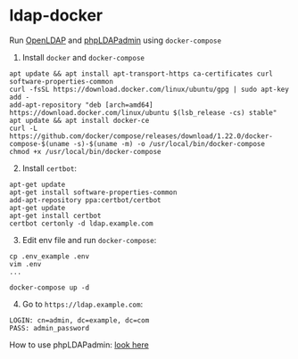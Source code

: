 # ldap-docker

Run [OpenLDAP](https://www.openldap.org/) and [phpLDAPadmin](http://phpldapadmin.sourceforge.net/wiki/index.php/Main_Page) using `docker-compose`

1. Install `docker` and `docker-compose`

```
apt update && apt install apt-transport-https ca-certificates curl software-properties-common
curl -fsSL https://download.docker.com/linux/ubuntu/gpg | sudo apt-key add -
add-apt-repository "deb [arch=amd64] https://download.docker.com/linux/ubuntu $(lsb_release -cs) stable"
apt update && apt install docker-ce
curl -L https://github.com/docker/compose/releases/download/1.22.0/docker-compose-$(uname -s)-$(uname -m) -o /usr/local/bin/docker-compose
chmod +x /usr/local/bin/docker-compose
```

2. Install `certbot`:

```
apt-get update
apt-get install software-properties-common
add-apt-repository ppa:certbot/certbot
apt-get update
apt-get install certbot 
certbot certonly -d ldap.example.com
```

3. Edit env file and run `docker-compose`:

```
cp .env_example .env
vim .env
...

docker-compose up -d
```

4. Go to `https://ldap.example.com`:

```
LOGIN: cn=admin, dc=example, dc=com
PASS: admin_password
```

How to use phpLDAPadmin: [look here](https://www.techrepublic.com/article/how-to-populate-an-ldap-server-with-users-and-groups-via-phpldapadmin/)
